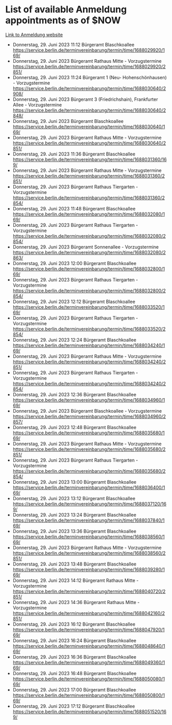 # List of available Anmeldung appointments as of $NOW
[Link to Anmeldung website](https://service.berlin.de/terminvereinbarung/termin/tag.php?termin=1&anliegen[]=120686&dienstleisterlist=122210,122217,327316,122219,327312,122227,327314,122231,327346,122243,327348,122254,122252,329742,122260,329745,122262,329748,122271,327278,122273,327274,122277,327276,330436,122280,327294,122282,327290,122284,327292,122291,327270,122285,327266,122286,327264,122296,327268,150230,329760,122297,327286,122294,327284,122312,329763,122314,329775,122304,327330,122311,327334,122309,327332,317869,122281,327352,122279,329772,122283,122276,327324,122274,327326,122267,329766,122246,327318,122251,327320,122257,327322,122208,327298,122226,327300&herkunft=http%3A%2F%2Fservice.berlin.de%2Fdienstleistung%2F120686%2F)
- Donnerstag, 29. Juni 2023 11:12 Bürgeramt Blaschkoallee https://service.berlin.de/terminvereinbarung/termin/time/1688029920/169/
- Donnerstag, 29. Juni 2023  Bürgeramt Rathaus Mitte - Vorzugstermine https://service.berlin.de/terminvereinbarung/termin/time/1688029920/2851/
- Donnerstag, 29. Juni 2023 11:24 Bürgeramt 1 (Neu- Hohenschönhausen) - Vorzugstermine https://service.berlin.de/terminvereinbarung/termin/time/1688030640/2908/
- Donnerstag, 29. Juni 2023  Bürgeramt 3 (Friedrichshain), Frankfurter Allee - Vorzugstermine https://service.berlin.de/terminvereinbarung/termin/time/1688030640/2848/
- Donnerstag, 29. Juni 2023  Bürgeramt Blaschkoallee https://service.berlin.de/terminvereinbarung/termin/time/1688030640/169/
- Donnerstag, 29. Juni 2023  Bürgeramt Rathaus Mitte - Vorzugstermine https://service.berlin.de/terminvereinbarung/termin/time/1688030640/2851/
- Donnerstag, 29. Juni 2023 11:36 Bürgeramt Blaschkoallee https://service.berlin.de/terminvereinbarung/termin/time/1688031360/169/
- Donnerstag, 29. Juni 2023  Bürgeramt Rathaus Mitte - Vorzugstermine https://service.berlin.de/terminvereinbarung/termin/time/1688031360/2851/
- Donnerstag, 29. Juni 2023  Bürgeramt Rathaus Tiergarten - Vorzugstermine https://service.berlin.de/terminvereinbarung/termin/time/1688031360/2854/
- Donnerstag, 29. Juni 2023 11:48 Bürgeramt Blaschkoallee https://service.berlin.de/terminvereinbarung/termin/time/1688032080/169/
- Donnerstag, 29. Juni 2023  Bürgeramt Rathaus Tiergarten - Vorzugstermine https://service.berlin.de/terminvereinbarung/termin/time/1688032080/2854/
- Donnerstag, 29. Juni 2023  Bürgeramt Sonnenallee - Vorzugstermine https://service.berlin.de/terminvereinbarung/termin/time/1688032080/2863/
- Donnerstag, 29. Juni 2023 12:00 Bürgeramt Blaschkoallee https://service.berlin.de/terminvereinbarung/termin/time/1688032800/169/
- Donnerstag, 29. Juni 2023  Bürgeramt Rathaus Tiergarten - Vorzugstermine https://service.berlin.de/terminvereinbarung/termin/time/1688032800/2854/
- Donnerstag, 29. Juni 2023 12:12 Bürgeramt Blaschkoallee https://service.berlin.de/terminvereinbarung/termin/time/1688033520/169/
- Donnerstag, 29. Juni 2023  Bürgeramt Rathaus Tiergarten - Vorzugstermine https://service.berlin.de/terminvereinbarung/termin/time/1688033520/2854/
- Donnerstag, 29. Juni 2023 12:24 Bürgeramt Blaschkoallee https://service.berlin.de/terminvereinbarung/termin/time/1688034240/169/
- Donnerstag, 29. Juni 2023  Bürgeramt Rathaus Mitte - Vorzugstermine https://service.berlin.de/terminvereinbarung/termin/time/1688034240/2851/
- Donnerstag, 29. Juni 2023  Bürgeramt Rathaus Tiergarten - Vorzugstermine https://service.berlin.de/terminvereinbarung/termin/time/1688034240/2854/
- Donnerstag, 29. Juni 2023 12:36 Bürgeramt Blaschkoallee https://service.berlin.de/terminvereinbarung/termin/time/1688034960/169/
- Donnerstag, 29. Juni 2023  Bürgeramt Blaschkoallee - Vorzugstermine https://service.berlin.de/terminvereinbarung/termin/time/1688034960/2857/
- Donnerstag, 29. Juni 2023 12:48 Bürgeramt Blaschkoallee https://service.berlin.de/terminvereinbarung/termin/time/1688035680/169/
- Donnerstag, 29. Juni 2023  Bürgeramt Rathaus Mitte - Vorzugstermine https://service.berlin.de/terminvereinbarung/termin/time/1688035680/2851/
- Donnerstag, 29. Juni 2023  Bürgeramt Rathaus Tiergarten - Vorzugstermine https://service.berlin.de/terminvereinbarung/termin/time/1688035680/2854/
- Donnerstag, 29. Juni 2023 13:00 Bürgeramt Blaschkoallee https://service.berlin.de/terminvereinbarung/termin/time/1688036400/169/
- Donnerstag, 29. Juni 2023 13:12 Bürgeramt Blaschkoallee https://service.berlin.de/terminvereinbarung/termin/time/1688037120/169/
- Donnerstag, 29. Juni 2023 13:24 Bürgeramt Blaschkoallee https://service.berlin.de/terminvereinbarung/termin/time/1688037840/169/
- Donnerstag, 29. Juni 2023 13:36 Bürgeramt Blaschkoallee https://service.berlin.de/terminvereinbarung/termin/time/1688038560/169/
- Donnerstag, 29. Juni 2023  Bürgeramt Rathaus Mitte - Vorzugstermine https://service.berlin.de/terminvereinbarung/termin/time/1688038560/2851/
- Donnerstag, 29. Juni 2023 13:48 Bürgeramt Blaschkoallee https://service.berlin.de/terminvereinbarung/termin/time/1688039280/169/
- Donnerstag, 29. Juni 2023 14:12 Bürgeramt Rathaus Mitte - Vorzugstermine https://service.berlin.de/terminvereinbarung/termin/time/1688040720/2851/
- Donnerstag, 29. Juni 2023 14:36 Bürgeramt Rathaus Mitte - Vorzugstermine https://service.berlin.de/terminvereinbarung/termin/time/1688042160/2851/
- Donnerstag, 29. Juni 2023 16:12 Bürgeramt Blaschkoallee https://service.berlin.de/terminvereinbarung/termin/time/1688047920/169/
- Donnerstag, 29. Juni 2023 16:24 Bürgeramt Blaschkoallee https://service.berlin.de/terminvereinbarung/termin/time/1688048640/169/
- Donnerstag, 29. Juni 2023 16:36 Bürgeramt Blaschkoallee https://service.berlin.de/terminvereinbarung/termin/time/1688049360/169/
- Donnerstag, 29. Juni 2023 16:48 Bürgeramt Blaschkoallee https://service.berlin.de/terminvereinbarung/termin/time/1688050080/169/
- Donnerstag, 29. Juni 2023 17:00 Bürgeramt Blaschkoallee https://service.berlin.de/terminvereinbarung/termin/time/1688050800/169/
- Donnerstag, 29. Juni 2023 17:12 Bürgeramt Blaschkoallee https://service.berlin.de/terminvereinbarung/termin/time/1688051520/169/
